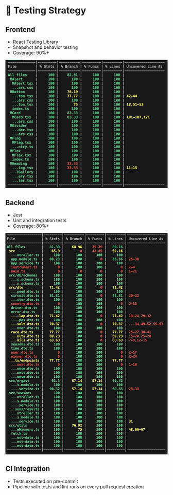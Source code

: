 # 🧪 Testing Strategy

## Frontend
- React Testing Library
- Snapshot and behavior testing
- Coverage: 90%+

![Coverage UIKit](../images/coverage-uikit.png)

## Backend
- Jest
- Unit and integration tests
- Coverage: 80%+

![Coverage UIKit](../images/coverage-backend.png)

## CI Integration
- Tests executed on pre-commit 
- Pipeline with tests and lint runs on every pull request creation
